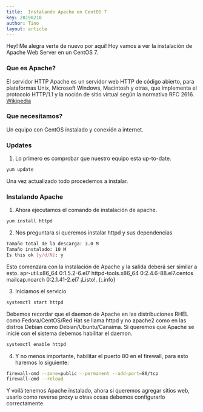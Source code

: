 ```yaml
---
title:  Instalando Apache en CentOS 7
key: 20190218
author: Tino
layout: article
---
```

Hey! Me alegra verte de nuevo por aquí!
Hoy vamos a ver la instalación de Apache Web Server en un CentOS 7.

### Que es Apache?
El servidor HTTP Apache es un servidor web HTTP de código abierto, para plataformas Unix, Microsoft Windows, Macintosh y otras, que implementa el protocolo HTTP/1.1 y la noción de sitio virtual según la normativa RFC 2616. [Wikipedia](https://es.wikipedia.org/wiki/Servidor_HTTP_Apache) <!-- more -->  

### Que necesitamos?

Un equipo con CentOS instalado y conexión a internet.

### Updates

1. Lo primero es comprobar que nuestro equipo esta up-to-date.
~~~ bash
yum update
~~~
Una vez actualizado todo procedemos a instalar.

### Instalando Apache

1. Ahora ejecutamos el comando de instalación de apache.
~~~ bash
yum install httpd
~~~
2. Nos preguntara si queremos instalar httpd y sus dependencias
~~~ bash
Tamaño total de la descarga: 3.0 M
Tamaño instalado: 10 M
Is this ok [y/d/N]: y
~~~
Esto comenzara con la instalación de Apache y la salida deberá ser similar a esto.
apr-util.x86_64 0:1.5.2-6.el7
httpd-tools.x86_64 0:2.4.6-88.el7.centos
mailcap.noarch 0:2.1.41-2.el7
¡Listo!.
{:.info}

3. Iniciamos el servicio
~~~ bash
systemctl start httpd
~~~
Debemos recordar que el daemon de Apache en las distribuciones RHEL como Fedora/CentOS/Red Hat se llama httpd y no apache2 como en las distros Debian como Debian/Ubuntu/Canaima.
Si queremos que Apache se inicie con el sistema debemos habilitar el daemon.
~~~ bash
systemctl enable httpd
~~~
4. Y no menos importante, habilitar el puerto 80 en el firewall, para esto haremos lo siguiente:
~~~ bash
firewall-cmd --zone=public --permanent --add-port=80/tcp
firewall-cmd --reload
~~~

Y voilá tenemos Apache instalado, ahora si queremos agregar sitios web, usarlo como reverse proxy u otras cosas debemos configurarlo correctamente.
